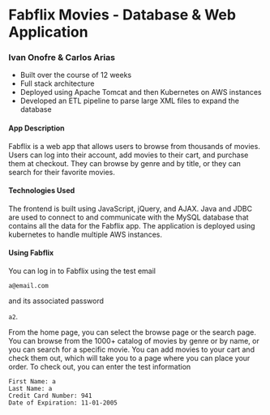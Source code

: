 # Fabflix Movies - Database & Web Application

### Ivan Onofre & Carlos Arias

* Built over the course of 12 weeks
* Full stack architecture
* Deployed using Apache Tomcat and then Kubernetes on AWS instances
* Developed an ETL pipeline to parse large XML files to expand the database

#### App Description
Fabflix is a web app that allows users to browse from thousands of movies.
Users can log into their account, add movies to their cart, and purchase them 
at checkout. They can browse by genre and by title, or they can search for their
favorite movies. 

#### Technologies Used
The frontend is built using JavaScript, jQuery, and AJAX. Java and JDBC are used
to connect to and communicate with the MySQL database that contains all the data
for the Fabflix app. The application is deployed using kubernetes to handle multiple
AWS instances.

#### Using Fabflix
You can log in to Fabflix using the test email 

`a@email.com` 

and its associated password

`a2`. 

From the home page, you can select the browse page or the search page. You can browse 
from the 1000+ catalog of movies by genre or by name, or you can search for a specific 
movie. You can add movies to your cart and check them out, which will take you to a page 
where you can place your order. To check out, you can enter the test information

```
First Name: a
Last Name: a
Credit Card Number: 941
Date of Expiration: 11-01-2005
```